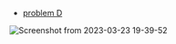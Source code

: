 - [problem D](https://codeforces.com/gym/397845)


![Screenshot from 2023-03-23 19-39-52](https://user-images.githubusercontent.com/105644935/227293864-e0802e62-643b-4df4-90b7-55ed5a2d7aad.png)

